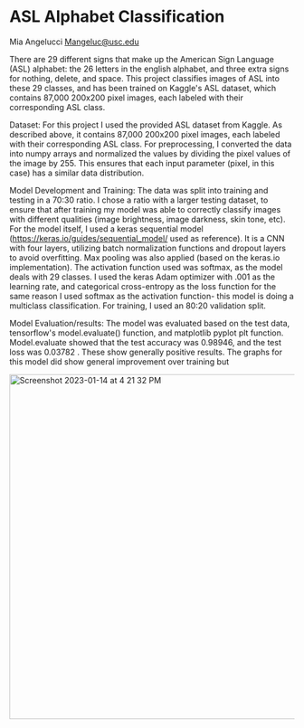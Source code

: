 # ASL Alphabet Classification

Mia Angelucci
Mangeluc@usc.edu

There are 29 different signs that make up the American Sign Language (ASL) alphabet: the 26 letters in the english alphabet, and three extra signs for nothing, delete, and space. This project classifies images of ASL into these 29 classes, and has been trained on Kaggle's ASL dataset, which contains 87,000 200x200 pixel images, each labeled with their corresponding ASL class.


Dataset: 
For this project I used the provided ASL dataset from Kaggle. As described above, it contains 87,000 200x200 pixel images, each labeled with their corresponding ASL class. For preprocessing, I converted the data into numpy arrays and normalized the values by dividing the pixel values of the image by 255. This ensures that each input parameter (pixel, in this case) has a similar data distribution.


Model Development and Training:
The data was split into training and testing in a 70:30 ratio. I chose a ratio with a larger testing dataset, to ensure that after training my model was able to correctly classify images with different qualities (image brightness, image darkness, skin tone, etc). 
For the model itself, I used a keras sequential model (https://keras.io/guides/sequential_model/ used as reference). It is a CNN with four layers, utilizing batch normalization functions and dropout layers to avoid overfitting. Max pooling was also applied (based on the keras.io implementation). The activation function used was softmax, as the model deals with 29 classes. I used the keras Adam optimizer with .001 as the learning rate, and categorical cross-entropy as the loss function for the same reason I used softmax as the activation function- this model is doing a multiclass classification. For training, I used an 80:20 validation split.


Model Evaluation/results:
The model was evaluated based on the test data, tensorflow's model.evaluate() function, and matplotlib pyplot plt function. Model.evaluate showed that the test accuracy was 0.98946, and the test loss was 0.03782 . These show generally positive results. The graphs for this model did show general improvement over training but 


<img width="610" alt="Screenshot 2023-01-14 at 4 21 32 PM" src="https://user-images.githubusercontent.com/89750384/212502927-edc83852-9ffc-437a-ba4f-43aa8d0e9ac4.png">
